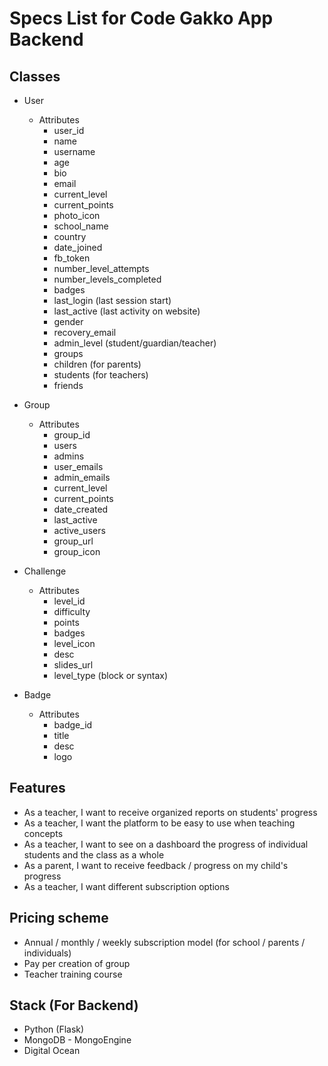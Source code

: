 # Specs List for Code Gakko App Backend

## Classes

* User
	* Attributes
		* user_id
		* name
		* username
		* age
		* bio
		* email
		* current_level
		* current_points
		* photo_icon
		* school_name
		* country
		* date_joined
		* fb_token
		* number_level_attempts
		* number_levels_completed
		* badges
		* last_login (last session start)
		* last_active (last activity on website)
		* gender
		* recovery_email
		* admin_level (student/guardian/teacher)
		* groups
		* children (for parents)
		* students (for teachers)
		* friends

* Group
	* Attributes
		* group_id
		* users
		* admins
		* user_emails
		* admin_emails
		* current_level
		* current_points
		* date_created
		* last_active
		* active_users
		* group_url
		* group_icon

* Challenge
	* Attributes
		* level_id
		* difficulty
		* points
		* badges
		* level_icon
		* desc
		* slides_url
		* level_type (block or syntax)

* Badge
	* Attributes
		* badge_id
		* title
		* desc
		* logo


## Features

* As a teacher, I want to receive organized reports on students' progress
* As a teacher, I want the platform to be easy to use when teaching concepts
* As a teacher, I want to see on a dashboard the progress of individual students and the class as a whole
* As a parent, I want to receive feedback / progress on my child's progress
* As a teacher, I want different subscription options


## Pricing scheme

* Annual / monthly / weekly subscription model (for school / parents / individuals)
* Pay per creation of group
* Teacher training course


## Stack (For Backend)

* Python (Flask)
* MongoDB - MongoEngine
* Digital Ocean
